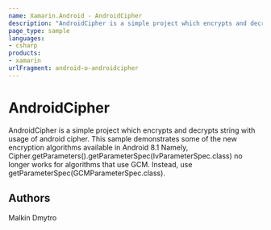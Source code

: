 ```yaml
---
name: Xamarin.Android - AndroidCipher
description: "AndroidCipher is a simple project which encrypts and decrypts string with usage of android cipher #androidoreo"
page_type: sample
languages:
- csharp
products:
- xamarin
urlFragment: android-o-androidcipher
---
```

# AndroidCipher

AndroidCipher is a simple project which encrypts and decrypts string with usage of  android cipher.
This sample demonstrates some of the new encryption algorithms available in Android 8.1
Namely, Cipher.getParameters().getParameterSpec(IvParameterSpec.class) no longer works for algorithms that use GCM. Instead, use getParameterSpec(GCMParameterSpec.class).

## Authors

Malkin Dmytro